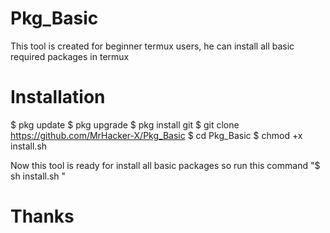 # Pkg_Basic
This tool is created for beginner termux users, he can install all basic required packages in termux
# Installation
$ pkg update 
$ pkg upgrade
$ pkg install git
$ git clone https://github.com/MrHacker-X/Pkg_Basic
$ cd Pkg_Basic
$ chmod +x install.sh

Now this tool is ready for install all basic packages so run this command "$ sh install.sh "

# Thanks

